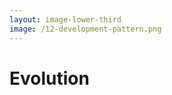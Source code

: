 ```yaml
---
layout: image-lower-third
image: /12-development-pattern.png
---
```


# Evolution

<!--
Here's the pattern that emerges when you look at these three approaches together. It's not random - it follows the same developmental pattern we see in human growth.

👶 Early LLMs → 📄 Detailed Instructions

Early LLMs, like young children, needed detailed step-by-step instructions for everything. The mega-prompt approach was perfect for this stage.

🧒 Capable LLMs → 🗺️ Structured Workflows  

Capable LLMs, like older children, could handle more complex tasks but still needed structure and clear workflows. The agent approach served this need well.

👤 Mature LLMs → 💾 **Context Collaboration**

Mature LLMs, like responsible adults, can work intelligently within provided context without needing every step spelled out. This is where Context Engineering becomes the natural next evolution.

The key insight is that we're not abandoning the previous approaches - we're recognizing when each one is most appropriate based on the maturity level we're working with.
-->
